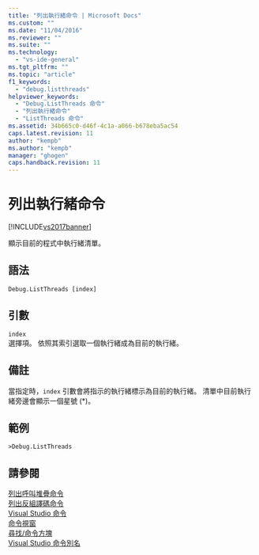 ```yaml
---
title: "列出執行緒命令 | Microsoft Docs"
ms.custom: ""
ms.date: "11/04/2016"
ms.reviewer: ""
ms.suite: ""
ms.technology: 
  - "vs-ide-general"
ms.tgt_pltfrm: ""
ms.topic: "article"
f1_keywords: 
  - "debug.listthreads"
helpviewer_keywords: 
  - "Debug.ListThreads 命令"
  - "列出執行緒命令"
  - "ListThreads 命令"
ms.assetid: 34b665c0-d46f-4c1a-a066-b678eba5ac54
caps.latest.revision: 11
author: "kempb"
ms.author: "kempb"
manager: "ghogen"
caps.handback.revision: 11
---
```

# 列出執行緒命令
[!INCLUDE[vs2017banner](../../code-quality/includes/vs2017banner.md)]

顯示目前的程式中執行緒清單。  
  
## 語法  
  
```  
Debug.ListThreads [index]  
```  
  
## 引數  
 `index`  
 選擇項。  依照其索引選取一個執行緒成為目前的執行緒。  
  
## 備註  
 當指定時，`index` 引數會將指示的執行緒標示為目前的執行緒。  清單中目前執行緒旁邊會顯示一個星號 \(\*\)。  
  
## 範例  
  
```  
>Debug.ListThreads   
```  
  
## 請參閱  
 [列出呼叫堆疊命令](../../ide/reference/list-call-stack-command.md)   
 [列出反組譯碼命令](../../ide/reference/list-disassembly-command.md)   
 [Visual Studio 命令](../../ide/reference/visual-studio-commands.md)   
 [命令視窗](../../ide/reference/command-window.md)   
 [尋找\/命令方塊](../../ide/find-command-box.md)   
 [Visual Studio 命令別名](../../ide/reference/visual-studio-command-aliases.md)